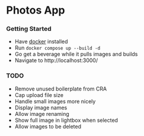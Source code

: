 
# Photos App

### Getting Started

- Have [docker](https://docs.docker.com/get-docker/) installed
- Run `docker compose up --build -d`
- Go get a beverage while it pulls images and builds
- Navigate to http://localhost:3000/

### TODO

- Remove unused boilerplate from CRA
- Cap upload file size
- Handle small images more nicely
- Display image names
- Allow image renaming
- Show full image in lightbox when selected
- Allow images to be deleted
